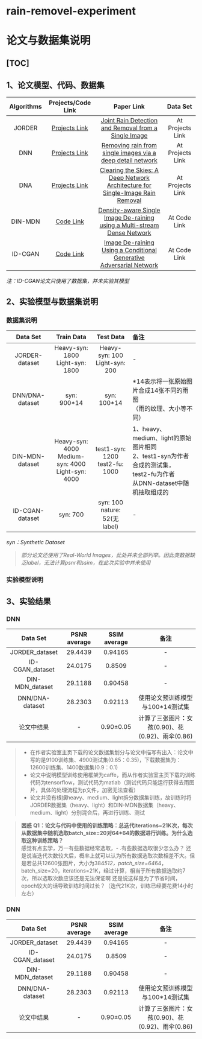# rain-removel-experiment

# 论文与数据集说明

[TOC]
---

## 1、论文模型、代码、数据集
| Algorithms |     Projects/Code Link     |                          Paper Link                          |     Data Set     |
| :--------: | :------------------------: | :----------------------------------------------------------: | :--------------: |
|   JORDER   | [Projects Link][pj-JORDER] | [Joint Rain Detection and Removal from a Single Image][pa-JORDER] | At Projects Link |
|    DNN     |  [Projects Link][pj-DNN]   | [Removing rain from single images via a deep detail network][pa-DNN] | At Projects Link |
|    DNA     |  [Projects Link][pj-DNA]   | [Clearing the Skies: A Deep Network Architecture for Single-Image Rain Removal][pa-DNA] | At Projects Link |
|  DIN-MDN   |  [Code Link][pj-DIN-MDN]   | [Density-aware Single Image De-raining using a Multi-stream Dense Network][pa-DIN-MDN] |   At Code Link   |
|  ID-CGAN   |   [Code Link][pj-IDCGAN]   | [Image De-raining Using a Conditional Generative Adversarial Network][pa-IDCGAN] |   At Code Link   |

*注：ID-CGAN论文只使用了数据集，并未实验其模型*

[pj-JORDER]: http://www.icst.pku.edu.cn/struct/Projects/joint_rain_removal.html
[pa-JORDER]: https://arxiv.org/abs/1609.07769
[pj-DNN]: https://xueyangfu.github.io/projects/cvpr2017.html
[pa-DNN]: http://openaccess.thecvf.com/content_cvpr_2017/papers/Fu_Removing_Rain_From_CVPR_2017_paper.pdf
[pj-DNA]: https://xueyangfu.github.io/projects/tip2017.html
[pa-DNA]:https://xueyangfu.github.io/paper/2017/tip/tip2017.pdf
[pj-DIN-MDN]:https://github.com/hezhangsprinter/DID-MDN
[pa-DIN-MDN]:https://arxiv.org/abs/1802.07412
[pj-IDCGAN]:https://github.com/hezhangsprinter/ID-CGAN
[pa-IDCGAN]:https://arxiv.org/abs/1701.05957

## 2、实验模型与数据集说明

### 数据集说明
|    Data Set     |                       Train Data                       |             Test Data             | 备注                                                         |
| :-------------: | :----------------------------------------------------: | :-------------------------------: | :----------------------------------------------------------- |
| JORDER-dataset  |           Heavy-syn: 1800<br>Light-syn: 1800           | Heavy-syn: 100<br>Light-syn: 200  | -                                                            |
| DNN/DNA-dataset |                      syn: 900*14                       |            syn: 100*14            | *14表示将一张原始图片合成14张不同的雨图<br>（雨的纹理、大小等不同） |
| DIN-MDN-dataset | Heavy-syn: 4000<br>Medium-syn: 4000<br>Light-syn: 4000 | test1-syn: 1200<br>test2-fu: 1000 | 1、heavy、medium、light的原始图片相同<br>2、test1-syn为作者合成的测试集，test2-fu为作者<br>从DNN-dataset中随机抽取组成的 |
| ID-CGAN-dataset |                        syn: 700                        |  syn: 100<br>nature: 52(无label)  | -                                                            |
*syn：Synthetic Dataset*
>*部分论文还使用了Real-World Images，此处并未全部列举。因此类数据缺乏label，无法计算psnr和ssim，在此次实验中并未使用*

### 实验模型说明


## 3、实验结果

### DNN

|    Data Set     | PSNR average | SSIM average |                       备注                       |
| :-------------: | :----------: | :----------: | :----------------------------------------------: |
| JORDER_dataset  |   29.4439    |   0.94165    |                        -                         |
| ID-CGAN_dataset |   24.0175    |    0.8509    |                        -                         |
| DIN-MDN_dataset |   29.1188    |   0.90458    |                        -                         |
| DNN/DNA-dataset |   28.2303    |   0.92113    |         使用论文预训练模型与100*14测试集         |
|   论文中结果    |      -       |  0.90±0.05   | 计算了三张图片：女孩(0.90)、花(0.92)、雨伞(0.86) |


>* 在作者实验室主页下载的论文数据集划分与论文中描写有出入：论文中写的是9100训练集、4900测试集(0.65：0.35)，下载数据集为：12600训练集、1400数据集(0.9：0.1)
>* 论文中说明模型训练使用框架为caffe，而从作者实验室主页下载的训练代码为tensorflow，测试代码为matlab（测试代码只能运行获得去雨图片，具体的处理流程为p文件，加密无法查看）
>* 论文并没有根据heavy、medium、light拆分数据集训练，故训练时将JORDER数据集（heavy、light）和DIN-MDN数据集（heavy、medium、light）分别混合后，再进行训练、测试

>**困惑**
>**Q1：论文与代码中使用的训练策略：总迭代iterations=21K次，每次从数据集中随机选取batch_size=20对64*64的数据进行训练。为什么选取这种训练策略？**  
>感觉有点玄学，万一有些数据经常选取，- 
>.有些数据选取很少怎么办？
>还是说当迭代次数较大后，概率上就可以认为所有数据选取次数相差不大。但是若总共12600张图片，大小为384*512，patch_size=64*64，batch_size=20，iterations=21K，经过计算，相当于所有数据选取约7次，所以选取次数应该还是无法保证啊
>还是说这样是为了节省时间，epoch较大的话导致训练时间过长？（迭代21K次，训练已经要花费14小时左右）

### DNN

|    Data Set     | PSNR average | SSIM average |                       备注                       |
| :-------------: | :----------: | :----------: | :----------------------------------------------: |
| JORDER_dataset  |   29.4439    |   0.94165    |                        -                         |
| ID-CGAN_dataset |   24.0175    |    0.8509    |                        -                         |
| DIN-MDN_dataset |   29.1188    |   0.90458    |                        -                         |
| DNN/DNA-dataset |   28.2303    |   0.92113    |         使用论文预训练模型与100*14测试集         |
|   论文中结果    |      -       |  0.90±0.05   | 计算了三张图片：女孩(0.90)、花(0.92)、雨伞(0.86) |



